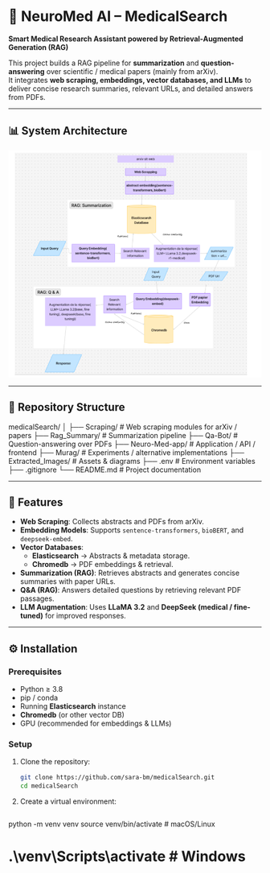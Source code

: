 # 🧠 NeuroMed AI – MedicalSearch  

**Smart Medical Research Assistant powered by Retrieval-Augmented Generation (RAG)**  

This project builds a RAG pipeline for **summarization** and **question-answering** over scientific / medical papers (mainly from arXiv).  
It integrates **web scraping, embeddings, vector databases, and LLMs** to deliver concise research summaries, relevant URLs, and detailed answers from PDFs.  

---

## 📊 System Architecture

![Architecture Diagram](Extracted_Images/architecture.png)

---

## 📂 Repository Structure
medicalSearch/
│
├── Scraping/ # Web scraping modules for arXiv / papers
├── Rag_Summary/ # Summarization pipeline
├── Qa-Bot/ # Question-answering over PDFs
├── Neuro-Med-app/ # Application / API / frontend
├── Murag/ # Experiments / alternative implementations
├── Extracted_Images/ # Assets & diagrams
├── .env # Environment variables
├── .gitignore
└── README.md # Project documentation

---

## 🚀 Features

- **Web Scraping**: Collects abstracts and PDFs from arXiv.  
- **Embedding Models**: Supports `sentence-transformers`, `bioBERT`, and `deepseek-embed`.  
- **Vector Databases**:  
  - **Elasticsearch** → Abstracts & metadata storage.  
  - **Chromedb** → PDF embeddings & retrieval.  
- **Summarization (RAG)**: Retrieves abstracts and generates concise summaries with paper URLs.  
- **Q&A (RAG)**: Answers detailed questions by retrieving relevant PDF passages.  
- **LLM Augmentation**: Uses **LLaMA 3.2** and **DeepSeek (medical / fine-tuned)** for improved responses.  

---

## ⚙️ Installation

### Prerequisites
- Python ≥ 3.8  
- pip / conda  
- Running **Elasticsearch** instance  
- **Chromedb** (or other vector DB)  
- GPU (recommended for embeddings & LLMs)  

### Setup

1. Clone the repository:
   ```bash
   git clone https://github.com/sara-bm/medicalSearch.git
   cd medicalSearch

2. Create a virtual environment:
   ```bash
python -m venv venv
source venv/bin/activate   # macOS/Linux
# .\venv\Scripts\activate  # Windows

